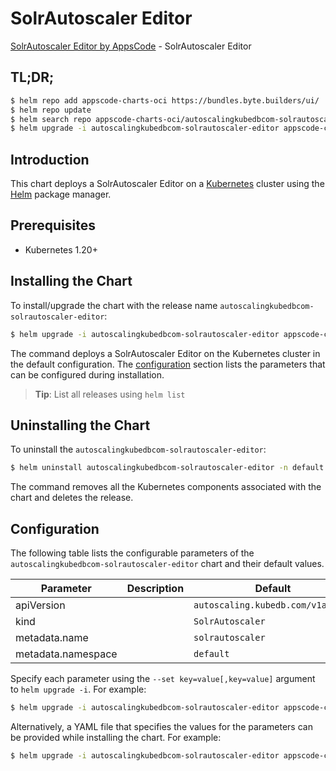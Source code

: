 # SolrAutoscaler Editor

[SolrAutoscaler Editor by AppsCode](https://appscode.com) - SolrAutoscaler Editor

## TL;DR;

```bash
$ helm repo add appscode-charts-oci https://bundles.byte.builders/ui/
$ helm repo update
$ helm search repo appscode-charts-oci/autoscalingkubedbcom-solrautoscaler-editor --version=v0.12.0
$ helm upgrade -i autoscalingkubedbcom-solrautoscaler-editor appscode-charts-oci/autoscalingkubedbcom-solrautoscaler-editor -n default --create-namespace --version=v0.12.0
```

## Introduction

This chart deploys a SolrAutoscaler Editor on a [Kubernetes](http://kubernetes.io) cluster using the [Helm](https://helm.sh) package manager.

## Prerequisites

- Kubernetes 1.20+

## Installing the Chart

To install/upgrade the chart with the release name `autoscalingkubedbcom-solrautoscaler-editor`:

```bash
$ helm upgrade -i autoscalingkubedbcom-solrautoscaler-editor appscode-charts-oci/autoscalingkubedbcom-solrautoscaler-editor -n default --create-namespace --version=v0.12.0
```

The command deploys a SolrAutoscaler Editor on the Kubernetes cluster in the default configuration. The [configuration](#configuration) section lists the parameters that can be configured during installation.

> **Tip**: List all releases using `helm list`

## Uninstalling the Chart

To uninstall the `autoscalingkubedbcom-solrautoscaler-editor`:

```bash
$ helm uninstall autoscalingkubedbcom-solrautoscaler-editor -n default
```

The command removes all the Kubernetes components associated with the chart and deletes the release.

## Configuration

The following table lists the configurable parameters of the `autoscalingkubedbcom-solrautoscaler-editor` chart and their default values.

|     Parameter      | Description |                   Default                    |
|--------------------|-------------|----------------------------------------------|
| apiVersion         |             | <code>autoscaling.kubedb.com/v1alpha1</code> |
| kind               |             | <code>SolrAutoscaler</code>                  |
| metadata.name      |             | <code>solrautoscaler</code>                  |
| metadata.namespace |             | <code>default</code>                         |


Specify each parameter using the `--set key=value[,key=value]` argument to `helm upgrade -i`. For example:

```bash
$ helm upgrade -i autoscalingkubedbcom-solrautoscaler-editor appscode-charts-oci/autoscalingkubedbcom-solrautoscaler-editor -n default --create-namespace --version=v0.12.0 --set apiVersion=autoscaling.kubedb.com/v1alpha1
```

Alternatively, a YAML file that specifies the values for the parameters can be provided while
installing the chart. For example:

```bash
$ helm upgrade -i autoscalingkubedbcom-solrautoscaler-editor appscode-charts-oci/autoscalingkubedbcom-solrautoscaler-editor -n default --create-namespace --version=v0.12.0 --values values.yaml
```
